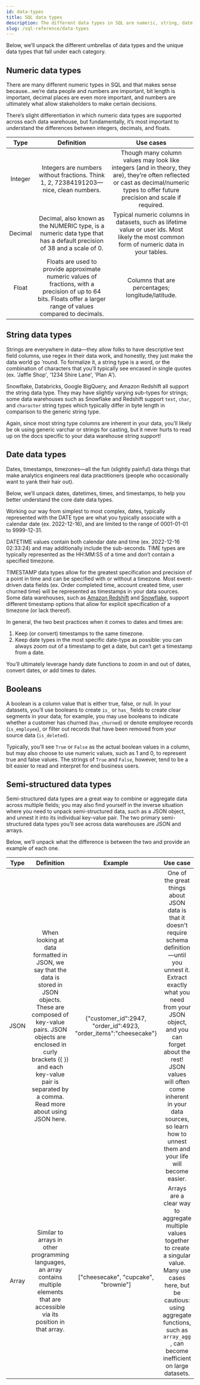 ```yaml
---
id: data-types
title: SQL data types
description: The different data types in SQL are numeric, string, date, booleans, and semi-structured. This content covers the differences between them and their subcategories.
slug: /sql-reference/data-types
---
```


<head>
    <title>What are the SQL data types?</title>
</head>

Below, we’ll unpack the different umbrellas of data types and the unique data types that fall under each category.

## Numeric data types

There are many different numeric types in SQL and that makes sense because…we’re data people and numbers are important, bit length is important, decimal places are even more important, and numbers are ultimately what allow stakeholders to make certain decisions.

There’s slight differentiation in which numeric data types are supported across each data warehouse, but fundamentally, it’s most important to understand the differences between integers, decimals, and floats.

| **Type** | **Definition** | **Use cases** |
|:---:|:---:|:---:|
| Integer | Integers are numbers without fractions. Think 1, 2, 72384191203—nice, clean numbers. | Though many column values may look like integers (and in theory, they are), they’re often reflected or cast as decimal/numeric types to offer future precision and scale if required.  |
| Decimal | Decimal, also known as the NUMERIC type, is a numeric data type that has a default precision of 38 and a scale of 0. | Typical numeric columns in datasets, such as lifetime value or user ids. Most likely the most common form of numeric data in your tables. |
| Float | Floats are used to provide approximate numeric values of fractions, with a precision of up to 64 bits. Floats offer a larger range of values compared to decimals.  | Columns that are percentages; longitude/latitude.  |

## String data types

Strings are everywhere in data—they allow folks to have descriptive text field columns, use regex in their data work, and honestly, they just make the data world go ‘round. To formalize it, a string type is a word, or the combination of characters that you’ll typically see encased in single quotes (ex. 'Jaffle Shop', '1234 Shire Lane', 'Plan A').

Snowflake, Databricks, Google BigQuery, and Amazon Redshift all support the string data type. They may have slightly varying sub-types for strings; some data warehouses such as Snowflake and Redshift support `text`, `char`, and `character` string types which typically differ in byte length in comparison to the generic string type.

Again, since most string type columns are inherent in your data, you’ll likely be ok using generic varchar or strings for casting, but it never hurts to read up on the docs specific to your data warehouse string support!

## Date data types

Dates, timestamps, timezones—all the fun (slightly painful) data things that make analytics engineers real data practitioners (people who occasionally want to yank their hair out).

Below, we’ll unpack dates, datetimes, times, and timestamps, to help you better understand the core date data types.

Working our way from simplest to most complex, dates, typically represented with the DATE type are what you typically associate with a calendar date (ex. 2022-12-16), and are limited to the range of 0001-01-01 to 9999-12-31.

DATETIME values contain both calendar date and time (ex. 2022-12-16 02:33:24) and may additionally include the sub-seconds. TIME types are typically represented as the HH:MM:SS of a time and don’t contain a specified timezone.

TIMESTAMP data types allow for the greatest specification and precision of a point in time and can be specified with or without a timezone. Most event-driven data fields (ex. Order completed time, account created time, user churned time) will be represented as timestamps in your data sources. Some data warehouses, such as [Amazon Redshift](https://docs.amazonaws.cn/en_us/redshift/latest/dg/r_Datetime_types.html) and [Snowflake](https://docs.snowflake.com/en/sql-reference/data-types-datetime.html#date-time-data-types), support different timestamp options that allow for explicit specification of a timezone (or lack thereof).

In general, the two best practices when it comes to dates and times are:
1. Keep (or convert) timestamps to the same timezone.
2. Keep date types in the most specific date-type as possible: you can always zoom out of a timestamp to get a date, but can’t get a timestamp from a date. 

You’ll ultimately leverage handy date functions to zoom in and out of dates, convert dates, or add times to dates.

## Booleans

A boolean is a column value that is either true, false, or null. In your datasets, you’ll use booleans to create `is_` or `has_` fields to create clear segments in your data; for example, you may use booleans to indicate whether a customer has churned (`has_churned`) or denote employee records (`is_employee`), or filter out records that have been removed from your source data (`is_deleted`). 

Typically, you’ll see `True` or `False` as the actual boolean values in a column, but may also choose to use numeric values, such as 1 and 0, to represent true and false values. The strings of `True` and `False`, however, tend to be a bit easier to read and interpret for end business users.

## Semi-structured data types

Semi-structured data types are a great way to combine or aggregate data across multiple fields; you may also find yourself in the inverse situation where you need to unpack semi-structured data, such as a <Term id="json">JSON</Term> object, and unnest it into its individual key-value pair. The two primary semi-structured data types you’ll see across data warehouses are JSON and arrays. 

Below, we’ll unpack what the difference is between the two and provide an example of each one.

| **Type** | **Definition** | **Example** | **Use case** |
|:---:|:---:|:---:|:---:|
| JSON | When looking at data formatted in JSON, we say that the data is stored in JSON objects. These are composed of key-value pairs. JSON objects are enclosed in curly brackets ({ }) and each key-value pair is separated by a comma. Read more about using JSON here. | {"customer_id":2947, "order_id":4923, "order_items":"cheesecake"} | One of the great things about JSON data is that it doesn't require schema definition—until you unnest it. Extract exactly what you need from your JSON object, and you can forget about the rest! JSON values will often come inherent in your data sources, so learn how to unnest them and your life will become easier. |
| Array | Similar to arrays in other programming languages, an array contains multiple elements that are accessible via its position in that array. | ["cheesecake", "cupcake", "brownie"] | Arrays are a clear way to aggregate multiple values together to create a singular value. Many use cases here, but be cautious: using aggregate functions, such as `array_agg` , can become inefficient on large datasets. |